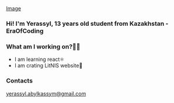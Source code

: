 [Image](https://www.freecodecamp.org/news/content/images/2020/02/Ekran-Resmi-2019-11-18-18.08.13.png)
### Hi! I'm Yerassyl, 13 years old student from Kazakhstan - EraOfCoding

### What am I working on?👨‍💻
- I am learning react⚛️
- I am crating LitNIS website📙

### Contacts
yerassyl.abylkassym@gmail.com
